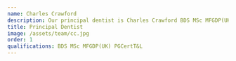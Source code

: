 ```yaml
---
name: Charles Crawford
description: Our principal dentist is Charles Crawford BDS MSc MFGDP(UK) PGCertT&L. Charles is originally from Yorkshire but after studying at Manchester University he decided to stay here! As well as practicing at Calm Dental, Charles spends some time back at the University tutoring students and working on the TMD clinic for patients with jaw joint pain.
title: Principal Dentist
image: /assets/team/cc.jpg
order: 1
qualifications: BDS MSc MFGDP(UK) PGCertT&L
---
```

